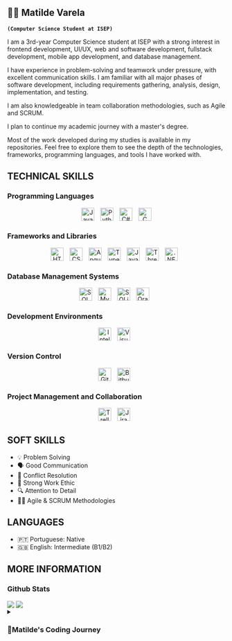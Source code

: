 ## 🧙‍♀️ Matilde Varela

**`(Computer Science Student at ISEP)`**

I am a 3rd-year Computer Science student at ISEP with a strong interest in frontend development, UI/UX, web and software development, fullstack development, mobile app development, and database management.

I have experience in problem-solving and teamwork under pressure, with excellent communication skills. I am familiar with all major phases of software development, including requirements gathering, analysis, design, implementation, and testing.

I am also knowledgeable in team collaboration methodologies, such as Agile and SCRUM.

I plan to continue my academic journey with a master's degree.

Most of the work developed during my studies is available in my repositories. Feel free to explore them to see the depth of the technologies, frameworks, programming languages, and tools I have worked with.


## TECHNICAL SKILLS

### Programming Languages

<p style="text-align: center;">
  <img alt="Java" width="30px" style="margin-right: 10px;" src="https://cdn.jsdelivr.net/gh/devicons/devicon@latest/icons/java/java-original.svg" />
  <img alt="Python" width="30px" style="margin-right: 10px;" src="https://cdn.jsdelivr.net/gh/devicons/devicon@latest/icons/python/python-original.svg" />
  <img alt="C#" width="30px" style="margin-right: 10px;" src="https://cdn.jsdelivr.net/gh/devicons/devicon@latest/icons/csharp/csharp-original.svg" />
  <img alt="C" width="30px" src="https://cdn.jsdelivr.net/gh/devicons/devicon@latest/icons/c/c-original.svg" />
</p>

### Frameworks and Libraries

<p style="text-align: center;"> <img alt="HTML" width="30px" style="padding-right:10px;" src="https://cdn.jsdelivr.net/gh/devicons/devicon/icons/html5/html5-original.svg" />
<img alt="CSS" width="30px" style="padding-right:10px;" src="https://cdn.jsdelivr.net/gh/devicons/devicon/icons/css3/css3-original.svg" />
<img alt="Angular" width="30px" style="padding-right:10px;" src="https://cdn.jsdelivr.net/gh/devicons/devicon/icons/angularjs/angularjs-original.svg" /> <img alt="TypeScript" width="30px" style="padding-right:10px;" src="https://cdn.jsdelivr.net/gh/devicons/devicon/icons/typescript/typescript-original.svg" /> <img alt="JavaScript" width="30px" style="padding-right:10px;" src="https://cdn.jsdelivr.net/gh/devicons/devicon/icons/javascript/javascript-original.svg" /> 
<img alt="Three.js" width="30px" style="padding-right:10px;" src="https://cdn.jsdelivr.net/gh/devicons/devicon@latest/icons/threejs/threejs-original-wordmark.svg" />
<img alt=".NET" width="30px" style="padding-right:10px;" src="https://cdn.jsdelivr.net/gh/devicons/devicon/icons/dotnetcore/dotnetcore-original.svg" /> </p>


### Database Management Systems

<p style="text-align: center;">
<img alt="SQL Developer" width="30px" style="padding-right:10px;" src="https://cdn.jsdelivr.net/gh/devicons/devicon@latest/icons/sqldeveloper/sqldeveloper-original.svg" />
<img alt="MySQL" width="30px" style="padding-right:10px;" src="https://cdn.jsdelivr.net/gh/devicons/devicon@latest/icons/mysql/mysql-original.svg" />
<img alt="SQLite" width="30px" style="padding-right:10px;" src="https://cdn.jsdelivr.net/gh/devicons/devicon@latest/icons/sqlite/sqlite-original.svg" />
<img alt="Oracle" width="30px" style="padding-right:10px;" src="https://cdn.jsdelivr.net/gh/devicons/devicon@latest/icons/oracle/oracle-original.svg" />
</p>


### Development Environments

<p style="text-align: center;">
<img alt="IntelliJ" width="30px" style="padding-right:10px;" src="https://cdn.jsdelivr.net/gh/devicons/devicon@latest/icons/intellij/intellij-original.svg" />
<img alt="Visual Studio Code" width="30px" style="padding-right:10px;" src="https://cdn.jsdelivr.net/gh/devicons/devicon@latest/icons/vscode/vscode-original.svg" />
</p>

### Version Control

<p style="text-align: center;">
<img alt="Git" width="30px" style="padding-right:10px;" src="https://cdn.jsdelivr.net/gh/devicons/devicon@latest/icons/git/git-original.svg" />       
<img alt="Bitbucket" width="30px" style="padding-right:10px;" src="https://cdn.jsdelivr.net/gh/devicons/devicon@latest/icons/bitbucket/bitbucket-original.svg" />
</p>

### Project Management and Collaboration

<p style="text-align: center;">
<img alt="Trello" width="30px" style="padding-right:10px;" src="https://cdn.jsdelivr.net/gh/devicons/devicon@latest/icons/trello/trello-original.svg" />
<img alt="Jira" width="30px" style="padding-right:10px;" src="https://cdn.jsdelivr.net/gh/devicons/devicon@latest/icons/jira/jira-original.svg" />
</p>
 
## SOFT SKILLS
- 💡 Problem Solving
- 🗣️ Good Communication
- 🔄 Conflict Resolution
- 💪 Strong Work Ethic
- 🔍 Attention to Detail
- 🏃‍♂️ Agile & SCRUM Methodologies
 
## LANGUAGES
- 🇵🇹 Portuguese: Native
- 🇬🇧 English: Intermediate (B1/B2)

## MORE INFORMATION
### Github Stats


<a>
  <img align="center" src="https://github-readme-stats.vercel.app/api?username=matilde-varela&show_icons=true&theme=jolly" />
</a>
<a>
  <img align="center" src="https://github-readme-stats.vercel.app/api/top-langs/?username=matilde-varela&layout=compact&theme=jolly" />
</a>

<details>
  <summary><h3>🧚Matilde's Coding Journey </h3></summary>
  Truthfully, my journey into coding began with my fascination for video games. I was always amazed by how lines of code could come together to create immersive experiences for users. This fascination likely influenced my strong interest in frontend development, as I recognize how poorly designed user interfaces can negatively impact user experiences and, ultimately, a business's success.
Throughout my academic journey, I have been exposed to numerous technologies, which have broadened my skill set and deepened my passion for software development. While frontend remains a key area of interest, I have also developed an appreciation for backend and full-stack development, database management, and exploring the fields of web, software, and mobile application development.
